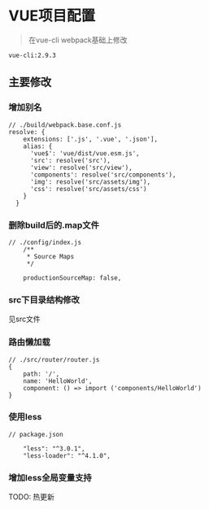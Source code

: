 # VUE项目配置

> 在vue-cli webpack基础上修改
```
vue-cli:2.9.3
```

## 主要修改

### 增加别名

```
// ./build/webpack.base.conf.js
resolve: {
    extensions: ['.js', '.vue', '.json'],
    alias: {
      'vue$': 'vue/dist/vue.esm.js',
      'src': resolve('src'),
      'view': resolve('src/view'),
      'components': resolve('src/components'),
      'img': resolve('src/assets/img'),
      'css': resolve('src/assets/css')
    }
  }
```
### 删除build后的.map文件

```
// ./config/index.js
    /**
     * Source Maps
     */

    productionSourceMap: false,
```

### src下目录结构修改

见src文件

### 路由懒加载

```
// ./src/router/router.js
{
    path: '/',
    name: 'HelloWorld',
    component: () => import ('components/HelloWorld')
}
```

### 使用less
```
// package.json

    "less": "^3.0.1",
    "less-loader": "^4.1.0",
```
### 增加less全局变量支持
TODO: 热更新
